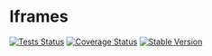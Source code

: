 Iframes
=======

[![Tests Status](https://github.com/NetCommons3/Iframes/actions/workflows/tests.yml/badge.svg?branch=master)](https://github.com/NetCommons3/Iframes/actions/workflows/tests.yml)
[![Coverage Status](https://coveralls.io/repos/NetCommons3/Iframes/badge.svg?branch=master)](https://coveralls.io/r/NetCommons3/Iframes?branch=master)
[![Stable Version](https://img.shields.io/packagist/v/netcommons/iframes.svg?label=stable)](https://packagist.org/packages/netcommons/iframes)
